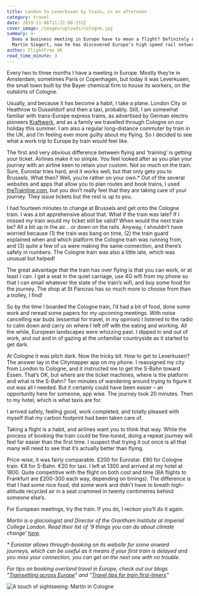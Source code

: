 ```yaml
---
title: London to Leverkusen by train… in an afternoon
category: travel
date: 2019-11-06T11:22:08.331Z
cover_image: /images/uploads/cologne.jpg
summary: >-
  Does a business meeting in Europe have to mean a flight? Definitely not, says
  Martin Siegert, now he has discovered Europe’s high speed rail network.
author: FlightFree UK
read_time_minute: 3
---
```

Every two to three months I have a meeting in Europe. Mostly they’re in Amsterdam, sometimes Paris or Copenhagen, but today it was Leverkusen, the small town built by the Bayer chemical firm to house its workers, on the outskirts of Cologne.

Usually, and because it has become a habit, I take a plane. London City or Heathrow to Dusseldorf and then a taxi, probably. Still, I am somewhat familiar with trans-Europe express trains, as advertised by German electro pioneers [Kraftwerk](https://www.youtube.com/watch?v=gj_scseCmkk), and as a family we travelled through Cologne on our holiday this summer. I am also a regular long-distance commuter by train in the UK, and I’m feeling ever more guilty about my flying. So I decided to see what a work trip to Europe by train would feel like.

The first and very obvious difference between flying and ‘training’ is getting your ticket. Airlines make it so simple. You feel looked after as you plan your journey with an airline keen to retain your custom. Not so much on the train. Sure, Eurostar tries hard, and it works well, but that only gets you to Brussels. What then? Well, you’re rather on your own.* Out of the several websites and apps that allow you to plan routes and book trains, I used [theTrainline.com](https://www.thetrainline.com), but you don’t really feel that they are taking care of your journey. They issue tickets but the rest is up to you. 

I had fourteen minutes to change at Brussels and get onto the Cologne train. I was a bit apprehensive about that. What if the train was late? If I missed my train would my ticket still be valid? When would the next train be? All a bit up in the air… or down on the rails. Anyway, I shouldn’t have worried because (1) the train was bang on time, (2) the train guard explained when and which platform the Cologne train was running from, and (3) quite a few of us were making the same connection, and there’s safety in numbers. The Cologne train was also a little late, which was unusual but helped!

The great advantage that the train has over flying is that you can work, or at least I can. I get a seat in the quiet carriage, use 4G wifi from my phone so that I can email whatever the state of the train’s wifi, and buy some food for the journey. The shop at St Pancras has so much more to choose from than a trolley, I find! 

So by the time I boarded the Cologne train, I’d had a bit of food, done some work and reread some papers for my upcoming meetings. With noise cancelling ear buds (essential for travel, in my opinion) I listened to the radio to calm down and carry on where I left off with the eating and working. All the while, European landscapes were whizzing past. I dipped in and out of work, and out and in of gazing at the unfamiliar countryside as it started to get dark.

At Cologne it was pitch dark. Now the tricky bit. How to get to Leverkusen? The answer lay in the Citymapper app on my phone. I reassigned my city from London to Cologne, and it instructed me to get the S-Bahn toward Essen. That’s OK, but where are the ticket machines, where is the platform and what is the S-Bahn? Ten minutes of wandering around trying to figure it out was all I needed. But it certainly could have been easier – an opportunity here for someone, app wise. The journey took 20 minutes. Then to my hotel, which is what taxis are for. 

I arrived safely, feeling good, work completed, and totally pleased with myself that my carbon footprint had been taken care of.

Taking a flight is a habit, and airlines want you to think that way. While the process of booking the train could be fine-tuned, doing a repeat journey will feel far easier than the first time. I suspect that trying it out once is all that many will need to see that it’s actually better than flying.

Price-wise, it was fairly comparable. £200 for Eurostar. £90 for Cologne train. €8 for S-Bahn. €20 for taxi. I left at 1300 and arrived at my hotel at 1800. Quite competitive with the flight on both cost and time (BA flights to Frankfurt are £200-300 each way, depending on timings). The difference is that I had some nice food, did some work and didn’t have to breath high-altitude recycled air in a seat crammed in twenty centimetres behind someone else’s.

For European meetings, try the train. If you do, I reckon you’ll do it again.

_Martin is a glaciologist and Director of the Grantham Institute at Imperial College London. Read their list of ‘9 things you can do about climate change’_ [_here_](www.imperial.ac.uk/grantham/publications/9-things-you-can-do-about-climate-change.php)_._ 

_\* Eurostar allows through-booking on its website for some onward journeys, which can be useful as it means if your first train is delayed and you miss your connection, you can get on the next one with no trouble._

_For tips on booking overland travel in Europe, check out our blogs "_[_Trainsetting across Europe_](https://flightfree.co.uk/post/train-setting-across-europe/)_" and "_[_Travel tips for train first-timers_](https://flightfree.co.uk/post/travel-tips-for-train-first-timers/)_"_

![](/images/uploads/martin-at-cologne-cathedral.jpg "A touch of sightseeing: Martin in Cologne")
